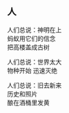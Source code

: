## 人
人们总说：神明在上<br>
蚂蚁用它们的信念<br>
把高楼盖成古树<br>

人们总说：世界太大<br>
物种开始
迅速灭绝<br>

人们总说：旧去新来<br>
历史和照片<br>
酿在酒桶里发黄
